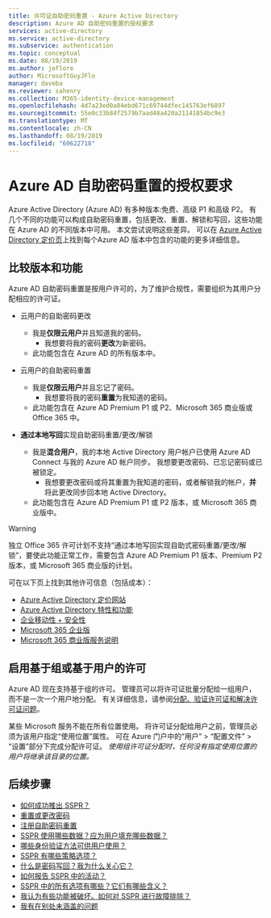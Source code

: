 ```yaml
---
title: 许可证自助密码重置 - Azure Active Directory
description: Azure AD 自助密码重置的授权要求
services: active-directory
ms.service: active-directory
ms.subservice: authentication
ms.topic: conceptual
ms.date: 08/19/2019
ms.author: joflore
author: MicrosoftGuyJFlo
manager: daveba
ms.reviewer: sahenry
ms.collection: M365-identity-device-management
ms.openlocfilehash: 4d7a23ed0a84ebd671c69744dfec145763ef6897
ms.sourcegitcommit: 55e0c33b84f2579b7aad48a420a21141854bc9e3
ms.translationtype: MT
ms.contentlocale: zh-CN
ms.lasthandoff: 08/19/2019
ms.locfileid: "69622718"
---
```

# <a name="licensing-requirements-for-azure-ad-self-service-password-reset"></a>Azure AD 自助密码重置的授权要求

Azure Active Directory (Azure AD) 有多种版本:免费、高级 P1 和高级 P2。 有几个不同的功能可以构成自助密码重置，包括更改、重置、解锁和写回，这些功能在 Azure AD 的不同版本中可用。 本文尝试说明这些差异。 可以在 [Azure Active Directory 定价页](https://azure.microsoft.com/pricing/details/active-directory/)上找到每个Azure AD 版本中包含的功能的更多详细信息。

## <a name="compare-editions-and-features"></a>比较版本和功能

Azure AD 自助密码重置是按用户许可的，为了维护合规性，需要组织为其用户分配相应的许可证。

* 云用户的自助密码更改
   * 我是**仅限云用户**并且知道我的密码。
      * 我想要将我的密码**更改**为新密码。
   * 此功能包含在 Azure AD 的所有版本中。

* 云用户的自助密码重置
   * 我是**仅限云用户**并且忘记了密码。
      * 我想要将我的密码**重置**为我知道的密码。
   * 此功能包含在 Azure AD Premium P1 或 P2、Microsoft 365 商业版或 Office 365 中。

* **通过本地写回**实现自助密码重置/更改/解锁
   * 我是**混合用户**，我的本地 Active Directory 用户帐户已使用 Azure AD Connect 与我的 Azure AD 帐户同步。 我想要更改密码、已忘记密码或已被锁定。
      * 我想要更改密码或将其重置为我知道的密码，或者解锁我的帐户，**并**将此更改同步回本地 Active Directory。
   * 此功能包含在 Azure AD Premium P1 或 P2 版本，或 Microsoft 365 商业版中。

> [!WARNING]
> 独立 Office 365 许可计划不支持“通过本地写回实现自助式密码重置/更改/解锁”，要使此功能正常工作，需要包含 Azure AD Premium P1 版本、Premium P2 版本，或 Microsoft 365 商业版的计划。
>

可在以下页上找到其他许可信息（包括成本）：

* [Azure Active Directory 定价网站](https://azure.microsoft.com/pricing/details/active-directory/)
* [Azure Active Directory 特性和功能](https://www.microsoft.com/cloud-platform/azure-active-directory-features)
* [企业移动性 + 安全性](https://www.microsoft.com/cloud-platform/enterprise-mobility-security)
* [Microsoft 365 企业版](https://www.microsoft.com/microsoft-365/enterprise)
* [Microsoft 365 商业版服务说明](https://docs.microsoft.com/office365/servicedescriptions/microsoft-365-service-descriptions/microsoft-365-business-service-description)

## <a name="enable-group-or-user-based-licensing"></a>启用基于组或基于用户的许可

Azure AD 现在支持基于组的许可。 管理员可以将许可证批量分配给一组用户，而不是一次一个用户地分配。 有关详细信息，请参阅[分配、验证许可证和解决许可证问题](../users-groups-roles/licensing-groups-assign.md#step-1-assign-the-required-licenses)。

某些 Microsoft 服务不能在所有位置使用。 将许可证分配给用户之前，管理员必须为该用户指定“使用位置”属性。 可在 Azure 门户中的“用户” > “配置文件” > “设置”部分下完成分配许可证。 *使用组许可证分配时，任何没有指定使用位置的用户将继承该目录的位置。*

## <a name="next-steps"></a>后续步骤

* [如何成功推出 SSPR？](howto-sspr-deployment.md)
* [重置或更改密码](../user-help/active-directory-passwords-update-your-own-password.md)
* [注册自助密码重置](../user-help/active-directory-passwords-reset-register.md)
* [SSPR 使用哪些数据？应为用户填充哪些数据？](howto-sspr-authenticationdata.md)
* [哪些身份验证方法可供用户使用？](concept-sspr-howitworks.md#authentication-methods)
* [SSPR 有哪些策略选项？](concept-sspr-policy.md)
* [什么是密码写回？我为什么关心它？](howto-sspr-writeback.md)
* [如何报告 SSPR 中的活动？](howto-sspr-reporting.md)
* [SSPR 中的所有选项有哪些？它们有哪些含义？](concept-sspr-howitworks.md)
* [我认为有些功能被破坏。如何对 SSPR 进行故障排除？](active-directory-passwords-troubleshoot.md)
* [我有在别处未涵盖的问题](active-directory-passwords-faq.md)
